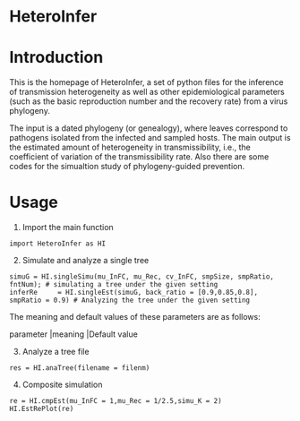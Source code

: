 # HeteroInfer
# Introduction
This is the homepage of HeteroInfer, a set of python files for the inference of transmission heterogeneity as well as other epidemiological parameters (such as the basic reproduction number and the recovery rate) from a virus phylogeny. 

The input is a dated phylogeny (or genealogy), where leaves correspond to pathogens isolated from the infected and sampled hosts. The main output is the estimated amount of heterogeneity in transmissibility, i.e., the coefficient of variation of the transmissibility rate. Also there are some codes for the simualtion study of phylogeny-guided prevention.

# Usage
1. Import the main function
```
import HeteroInfer as HI
```
2. Simulate and analyze a single tree
```
simuG = HI.singleSimu(mu_InFC, mu_Rec, cv_InFC, smpSize, smpRatio, fntNum); # simulating a tree under the given setting 
inferRe 	= HI.singleEst(simuG, back_ratio = [0.9,0.85,0.8], smpRatio = 0.9) # Analyzing the tree under the given setting 
```
The meaning and default values of these parameters are as follows:

parameter	|meaning	|Default value

3. Analyze a tree file
```
res = HI.anaTree(filename = filenm)
```
4. Composite simulation
```
re = HI.cmpEst(mu_InFC = 1,mu_Rec = 1/2.5,simu_K = 2)
HI.EstRePlot(re)
```
